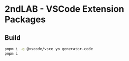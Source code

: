 # 2ndLAB - VSCode Extension Packages

## Build

```bash
pnpm i -g @vscode/vsce yo generator-code
pnpm i
```
